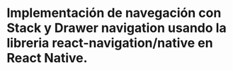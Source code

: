 # Implementación de navegación con Stack y Drawer navigation usando la libreria react-navigation/native en React Native.
